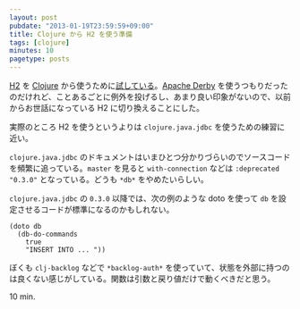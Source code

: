 ```yaml
---
layout: post
pubdate: "2013-01-19T23:59:59+09:00"
title: Clojure から H2 を使う準備
tags: [clojure]
minutes: 10
pagetype: posts
---
```

[H2][h2] を [Clojure][clojure] から使うために[試している][h2-example]。[Apache Derby][derby] を使うつもりだったのだけれど、ことあるごとに例外を投げるし、あまり良い印象がないので、以前からお世話になっている H2 に切り換えることにした。

実際のところ H2 を使うというよりは `clojure.java.jdbc` を使うための練習に近い。

`clojure.java.jdbc` のドキュメントはいまひとつ分かりづらいのでソースコードを頻繁に追っている。`master` を見ると `with-connection` などは `:deprecated "0.3.0"` となっている。どうも `*db*` をやめたいらしい。

`clojure.java.jdbc` の `0.3.0` 以降では、次の例のような doto を使って `db` を設定させるコードが標準になるのかもしれない。

    (doto db
      (db-do-commands
        true
        "INSERT INTO ... "))

ぼくも `clj-backlog` などで `*backlog-auth*` を使っていて、状態を外部に持つのは良くない感じがしている。関数は引数と戻り値だけで動くべきだと思う。

10 min.

[h2]: http://www.h2database.com
[clojure]: http://clojure.org
[h2-example]: https://gist.github.com/4569831
[derby]: http://db.apache.org/derby/

